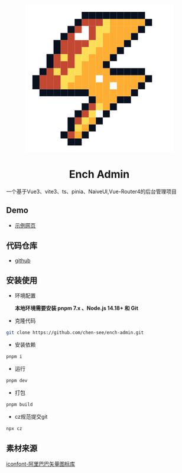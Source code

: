 <div align="center">
  <img src="./public/pixel.svg"/>
    <h1>Ench Admin</h1>
</div>

一个基于Vue3、vite3、ts、pinia、NaiveUI,Vue-Router4的后台管理项目

## Demo

- [示例网页](https://ench-admin.vercel.app/)

## 代码仓库

- [github](https://github.com/chen-see/ench-admin)

## 安装使用

- 环境配置
  
  **本地环境需要安装 pnpm 7.x 、Node.js 14.18+ 和 Git**

- 克隆代码

```bash
git clone https://github.com/chen-see/ench-admin.git
```

- 安装依赖

```bash
pnpm i
```

- 运行

```bash
pnpm dev
```

- 打包

```bash
pnpm build
```

- cz规范提交git

```bash
npx cz
```

## 素材来源

[iconfont-阿里巴巴矢量图标库](https://www.iconfont.cn/collections/detail?spm=a313x.7781069.1998910419.d9df05512&cid=39973)
